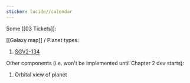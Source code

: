 ```yaml
---
sticker: lucide//calendar
---
```

Some [[03 Tickets]]:

[[Galaxy map]] / Planet types:
1. [SGV2-134](https://signalk.atlassian.net/browse/SGV2-134?focusedCommentId=10756)

Other components (i.e. won't be implemented until Chapter 2 dev starts):
1. Orbital view of planet 